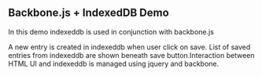 ## Backbone.js + IndexedDB Demo

In this demo indexeddb is used in conjunction with backbone.js

A new entry is created in indexeddb when user click on save. List of saved entries from indexeddb are shown beneath save
button.Interaction between HTML UI and indexeddb is managed using jquery and backbone.


